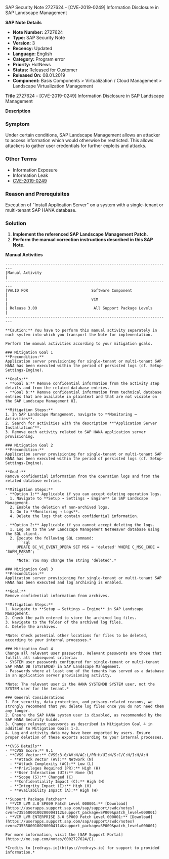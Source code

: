 SAP Security Note 2727624 - [CVE-2019-0249] Information Disclosure in SAP Landscape Management

**SAP Note Details**
- **Note Number:** 2727624
- **Type:** SAP Security Note
- **Version:** 3
- **Recency:** Updated
- **Language:** English
- **Category:** Program error
- **Priority:** HotNews
- **Status:** Released for Customer
- **Released On:** 08.01.2019
- **Component:** Basis Components > Virtualization / Cloud Management > Landscape Virtualization Management

**Title**
2727624 - [CVE-2019-0249] Information Disclosure in SAP Landscape Management

**Description**
### Symptom
Under certain conditions, SAP Landscape Management allows an attacker to access information which would otherwise be restricted. This allows attackers to gather user credentials for further exploits and attacks.

### Other Terms
- Information Exposure
- Information Leak
- [CVE-2019-0249](https://cve.mitre.org/cgi-bin/cvename.cgi?name=CVE-2019-0249)

### Reason and Prerequisites
Execution of "Install Application Server" on a system with a single-tenant or multi-tenant SAP HANA database.

### Solution
1. **Implement the referenced SAP Landscape Management Patch.**
2. **Perform the manual correction instructions described in this SAP Note.**

**Manual Activities**
```plaintext
-------------------------------------------------------------------------
|Manual Activity                                                                              |
-------------------------------------------------------------------------
|VALID FOR                            Software Component                               |
|                                     VCM                                               |
| Release 3.00                         All Support Package Levels                     |
-------------------------------------------------------------------------

**Caution:** You have to perform this manual activity separately in each system into which you transport the Note for implementation.

Perform the manual activities according to your mitigation goals.

### Mitigation Goal 1
**Precondition:**  
Application server provisioning for single-tenant or multi-tenant SAP HANA has been executed within the period of persisted logs (cf. Setup-Settings-Engine).

**Goals:**
- **Goal a:** Remove confidential information from the activity step details and from the related database entries.
- **Goal b:** Remove confidential information from technical database entries that are available in plaintext and that are not visible on the SAP Landscape Management UI.

**Mitigation Steps:**
1. In SAP Landscape Management, navigate to **Monitoring → Activities**.
2. Search for activities with the description **"Application Server Installation"**.
3. Remove each activity related to SAP HANA application server provisioning.

### Mitigation Goal 2
**Precondition:**  
Application server provisioning for single-tenant or multi-tenant SAP HANA has been executed within the period of persisted logs (cf. Setup-Settings-Engine).

**Goal:**  
Remove confidential information from the operation logs and from the related database entries.

**Mitigation Steps:**
- **Option 1:** Applicable if you can accept deleting operation logs.
  1. Navigate to **Setup → Settings → Engine** in SAP Landscape Management.
  2. Enable the deletion of non-archived logs.
  3. Go to **Monitoring → Logs**.
  4. Delete the logs that contain confidential information.

- **Option 2:** Applicable if you cannot accept deleting the logs.
  1. Log on to the SAP Landscape Management NetWeaver database using the SQL client.
  2. Execute the following SQL command:
     ```sql
     UPDATE BC_VC_EVENT_OPERA SET MSG = 'deleted' WHERE C_MSG_CODE = 'SWPM_PARAM';
     ```
     *Note: You may change the string 'deleted'.*

### Mitigation Goal 3
**Precondition:**  
Application server provisioning for single-tenant or multi-tenant SAP HANA has been executed and log archiving is enabled.

**Goal:**  
Remove confidential information from archives.

**Mitigation Steps:**
1. Navigate to **Setup → Settings → Engine** in SAP Landscape Management.
2. Check the path entered to store the archived log files.
3. Navigate to the folder of the archived log files.
4. Delete the archives.

*Note: Check potential other locations for files to be deleted, according to your internal processes.*

### Mitigation Goal 4
Change all relevant user passwords. Relevant passwords are those that fulfill all subsequent criteria:
- SYSTEM user passwords configured for single-tenant or multi-tenant SAP HANA DB (SYSTEMDB) in SAP Landscape Management.
- Passwords where at least one of the tenants has served as a database in an application server provisioning activity.

*Note: The relevant user is the HANA SYSTEMDB SYSTEM user, not the SYSTEM user for the tenant.*

### General Considerations
1. For security, data protection, and privacy-related reasons, we strongly recommend that you delete log files once you do not need them any longer.
2. Ensure the SAP HANA system user is disabled, as recommended by the SAP HANA Security Guide.
3. Change relevant passwords as described in Mitigation Goal 4 in addition to Mitigation Goals 1-3.
4. Log and activity data may have been exported by users. Ensure proper deletion of these exports according to your internal processes.

**CVSS Details**
- **CVSS Score:** 9.1
- **CVSS Vector:** CVSS:3.0/AV:N/AC:L/PR:H/UI:N/S:C/C:H/I:H/A:H
  - **Attack Vector (AV):** Network (N)
  - **Attack Complexity (AC):** Low (L)
  - **Privileges Required (PR):** High (H)
  - **User Interaction (UI):** None (N)
  - **Scope (S):** Changed (C)
  - **Confidentiality Impact (C):** High (H)
  - **Integrity Impact (I):** High (H)
  - **Availability Impact (A):** High (H)

**Support Package Patches**
- **VCM LVM 3.0 SP009 Patch Level 000001:** [Download](https://userapps.support.sap.com/sap/support/swdc/notes?cvnr=73555000100200004112&support_package=SP009&patch_level=000001)
- **VCM LVM ENTERPRISE 3.0 SP009 Patch Level 000001:** [Download](https://userapps.support.sap.com/sap/support/swdc/notes?cvnr=73555000100200004114&support_package=SP009&patch_level=000001)

For more information, visit the [SAP Support Portal](https://me.sap.com/notes/0002727624/E).

*Credits to [redrays.io](https://redrays.io) for support to provided information.*